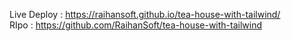 Live Deploy : https://raihansoft.github.io/tea-house-with-tailwind/
<br/>
RIpo : https://github.com/RaihanSoft/tea-house-with-tailwind

